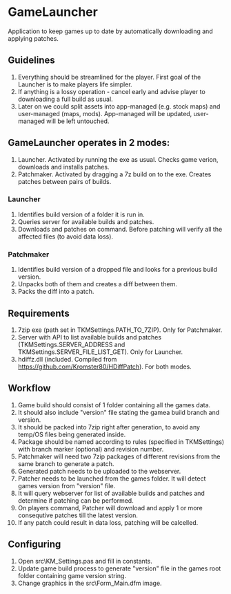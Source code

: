 # GameLauncher

Application to keep games up to date by automatically downloading and applying patches.

## Guidelines
1. Everything should be streamlined for the player. First goal of the Launcher is to make players life simpler.
2. If anything is a lossy operation - cancel early and advise player to downloading a full build as usual.
3. Later on we could split assets into app-managed (e.g. stock maps) and user-managed (maps, mods). App-managed will be updated, user-managed will be left untouched.

## GameLauncher operates in 2 modes:
1. Launcher. Activated by running the exe as usual. Checks game verion, downloads and installs patches.
2. Patchmaker. Activated by dragging a 7z build on to the exe. Creates patches between pairs of builds.

### Launcher
1. Identifies build version of a folder it is run in.
2. Queries server for available builds and patches.
3. Downloads and patches on command. Before patching will verify all the affected files (to avoid data loss).

### Patchmaker
1. Identifies build version of a dropped file and looks for a previous build version.
2. Unpacks both of them and creates a diff between them.
3. Packs the diff into a patch.

## Requirements
1. 7zip exe (path set in TKMSettings.PATH_TO_7ZIP). Only for Patchmaker.
2. Server with API to list available builds and patches (TKMSettings.SERVER_ADDRESS and TKMSettings.SERVER_FILE_LIST_GET). Only for Launcher.
3. hdiffz.dll (included. Compiled from https://github.com/Kromster80/HDiffPatch). For both modes.

## Workflow
1. Game build should consist of 1 folder containing all the games data.
2. It should also include "version" file stating the gamea build branch and version.
3. It should be packed into 7zip right after generation, to avoid any temp/OS files being generated inside.
4. Package should be named according to rules (specified in TKMSettings) with branch marker (optional) and revision number.
5. Patchmaker will need two 7zip packages of different revisions from the same branch to generate a patch.
6. Generated patch needs to be uploaded to the webserver.
7. Patcher needs to be launched from the games folder. It will detect games version from "version" file.
8. It will query webserver for list of available builds and patches and determine if patching can be performed.
9. On players command, Patcher will download and apply 1 or more consequtive patches till the latest version.
10. If any patch could result in data loss, patching will be calcelled.

## Configuring
1. Open src\KM_Settings.pas and fill in constants.
3. Update game build process to generate "version" file in the games root folder containing game version string.
2. Change graphics in the src\Form_Main.dfm image.
